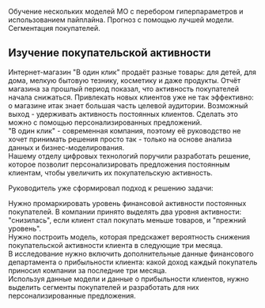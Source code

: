 Обучение нескольких моделей МО с перебором гиперпараметров и использованием пайплайна. Прогноз с помощью лучшей модели. Сегментация покупателей.  

## Изучение покупательской активности

Интернет-магазин "В один клик" продаёт разные товары: для детей, для дома, мелкую бытовую тезнику, косметику и даже продукты. Отчёт магазина за прошлый период показал, что активность покупателей начала снижаться. Привлекать новых клиентов уже не так эффективно: о магазине итак знает большая часть целевой аудитории. Возможный выход - удерживать активность постоянных клиентов. Сделать это можно с помощью персонализированных предложений.  
"В один клик" - современная компания, поэтому её руководство не хочет принимать решения просто так - только на основе анализа данных и бизнес-моделирования.  
Нашему отделу цифровых технологий поручили разработать решение, которое позволит персонализировать предложения постоянным клиентам, чтобы увеличить их покупательскую активность.  

Руководитель уже сформировал подход к решению задачи:  

Нужно промаркировать уровень финансовой активности постоянных покупателей. В компании принято выделять два уровня активности: "снизилась", если клиент стал покупать меньше товаров, и "прежний уровень".  
Нужно построить модель, которая предскажет вероятность снижения покупательской активности клиента в следующие три месяца.  
В исследование нужно включить дополнительные данные финансового департамента о прибыльности клиента: какой доход каждый покупатель приносил компании за последние три месяца.  
Используя данные модели и данные о прибыльности клиентов, нужно выделить сегменты покупателей и разработать для них персонализированные предложения.